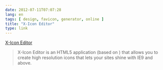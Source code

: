 ```yaml
---
date: 2012-07-11T07:07:28
lang: en
tags: [ design, favicon, generator, online ]
title: "X-Icon Editor"
type: link
---
```


[X-Icon Editor](http://www.xiconeditor.com/)

> X-Icon Editor is an HTML5 application (based on ) that allows you to
> create high resolution icons that lets your sites shine with IE9 and
> above.

